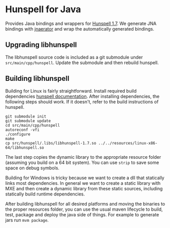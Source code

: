 # Hunspell for Java

Provides Java bindings and wrappers for [Hunspell 1.7](https://github.com/hunspell/hunspell). We generate JNA
bindings with [jnaerator](https://github.com/nativelibs4java/JNAerator) and wrap the automatically generated bindings. 


## Upgrading libhunspell
The libhunspell source code is included as a git submodule under `src/main/cpp/hunspell`. Update the submodule and then
rebuild hunspell. 

## Building libhunspell
Building for Linux is fairly straightforward. Install required build dependencies [hunspell documentation](https://github.com/hunspell/hunspell#dependencies).
After installing dependencies, the following steps should work. If it doesn't, refer to the build instructions of hunspell.

```
git submodule init
git submodule update
cd src/main/cpp/hunspell
autoreconf -vfi
./configure
make
cp src/hunspell/.libs/libhunspell-1.7.so ../../resources/linux-x86-64/libhunspell.so
```

The last step copies the dynamic library to the appropriate resource folder (assuming you build on a 64 bit system).
You can use `strip` to save some space on debug symbols. 

Building for Windows is tricky because we want to create a dll that statically links most dependencies. In general we want to create a static library with MXE and
then create a dynamic library from these static sources, including statically build runtime dependencies. 

After building libhunspell for all desired platforms and moving the binaries to the proper resources folder, you 
can use the usual maven lifecycle to build, test, package and deploy the java side of things. For example to generate
jars run `mvm package`.